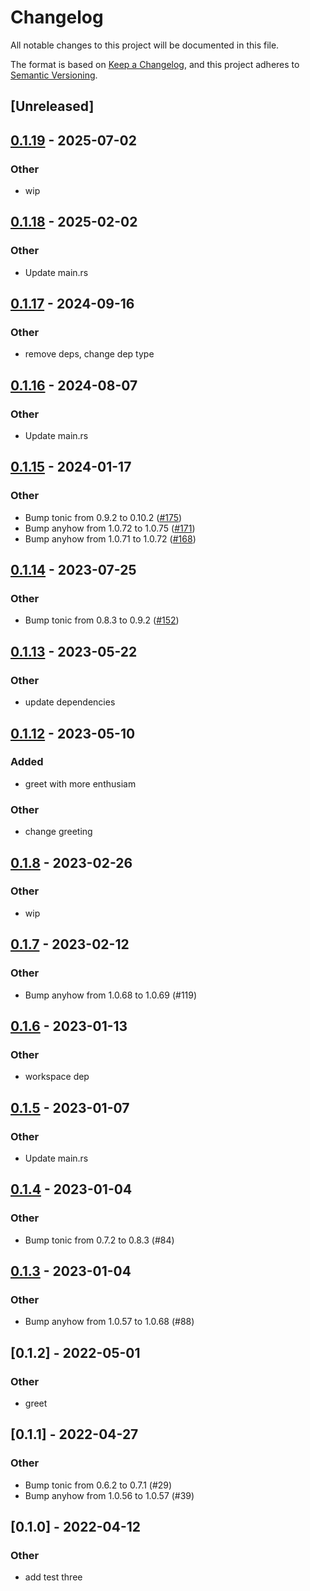 # Changelog

All notable changes to this project will be documented in this file.

The format is based on [Keep a Changelog](https://keepachangelog.com/en/1.0.0/),
and this project adheres to [Semantic Versioning](https://semver.org/spec/v2.0.0.html).

## [Unreleased]

## [0.1.19](https://github.com/marcoieni/rust-workspace-example/compare/marco-test-three-v0.1.18...marco-test-three-v0.1.19) - 2025-07-02

### Other

- wip

## [0.1.18](https://github.com/marcoieni/rust-workspace-example/compare/marco-test-three-v0.1.17...marco-test-three-v0.1.18) - 2025-02-02

### Other

- Update main.rs

## [0.1.17](https://github.com/MarcoIeni/rust-workspace-example/compare/marco-test-three-v0.1.16...marco-test-three-v0.1.17) - 2024-09-16

### Other

- remove deps, change dep type

## [0.1.16](https://github.com/MarcoIeni/rust-workspace-example/compare/marco-test-three-v0.1.15...marco-test-three-v0.1.16) - 2024-08-07

### Other
- Update main.rs

## [0.1.15](https://github.com/MarcoIeni/rust-workspace-example/compare/marco-test-three-v0.1.14...marco-test-three-v0.1.15) - 2024-01-17

### Other
- Bump tonic from 0.9.2 to 0.10.2 ([#175](https://github.com/MarcoIeni/rust-workspace-example/pull/175))
- Bump anyhow from 1.0.72 to 1.0.75 ([#171](https://github.com/MarcoIeni/rust-workspace-example/pull/171))
- Bump anyhow from 1.0.71 to 1.0.72 ([#168](https://github.com/MarcoIeni/rust-workspace-example/pull/168))

## [0.1.14](https://github.com/MarcoIeni/rust-workspace-example/compare/marco-test-three-v0.1.13...marco-test-three-v0.1.14) - 2023-07-25

### Other
- Bump tonic from 0.8.3 to 0.9.2 ([#152](https://github.com/MarcoIeni/rust-workspace-example/pull/152))

## [0.1.13](https://github.com/MarcoIeni/rust-workspace-example/compare/marco-test-three-v0.1.12...marco-test-three-v0.1.13) - 2023-05-22

### Other
- update dependencies

## [0.1.12](https://github.com/MarcoIeni/rust-workspace-example/compare/marco-test-three-v0.1.11...marco-test-three-v0.1.12) - 2023-05-10

### Added
- greet with more enthusiam

### Other
- change greeting

## [0.1.8](https://github.com/MarcoIeni/rust-workspace-example/compare/marco-test-three-v0.1.7...marco-test-three-v0.1.8) - 2023-02-26

### Other
- wip

## [0.1.7](https://github.com/MarcoIeni/rust-workspace-example/compare/marco-test-three-v0.1.6...marco-test-three-v0.1.7) - 2023-02-12

### Other
- Bump anyhow from 1.0.68 to 1.0.69 (#119)

## [0.1.6](https://github.com/MarcoIeni/rust-workspace-example/compare/marco-test-three-v0.1.5...marco-test-three-v0.1.6) - 2023-01-13

### Other
- workspace dep

## [0.1.5](https://github.com/MarcoIeni/rust-workspace-example/compare/marco-test-three-v0.1.4...marco-test-three-v0.1.5) - 2023-01-07

### Other
- Update main.rs

## [0.1.4](https://github.com/MarcoIeni/rust-workspace-example/compare/marco-test-three-v0.1.3...marco-test-three-v0.1.4) - 2023-01-04

### Other
- Bump tonic from 0.7.2 to 0.8.3 (#84)

## [0.1.3](https://github.com/MarcoIeni/rust-workspace-example/compare/marco-test-three-v0.1.2...marco-test-three-v0.1.3) - 2023-01-04

### Other
- Bump anyhow from 1.0.57 to 1.0.68 (#88)

## [0.1.2] - 2022-05-01

### Other
- greet

## [0.1.1] - 2022-04-27

### Other
- Bump tonic from 0.6.2 to 0.7.1 (#29)
- Bump anyhow from 1.0.56 to 1.0.57 (#39)

## [0.1.0] - 2022-04-12

### Other
- add test three
